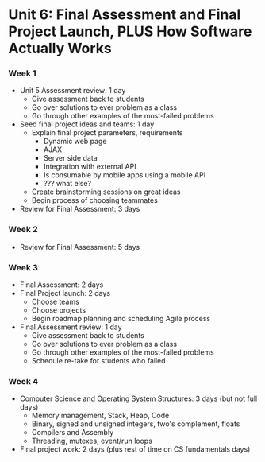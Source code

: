 # Unit 6: Final Assessment and Final Project Launch, PLUS How Software Actually Works

### Week 1

- Unit 5 Assessment review: 1 day
  - Give assessment back to students
  - Go over solutions to ever problem as a class
  - Go through other examples of the most-failed problems
- Seed final project ideas and teams: 1 day
  - Explain final project parameters, requirements
    - Dynamic web page
    - AJAX
    - Server side data
    - Integration with external API
    - Is consumable by mobile apps using a mobile API
    - ??? what else?
  - Create brainstorming sessions on great ideas
  - Begin process of choosing teammates
- Review for Final Assessment: 3 days


### Week 2

- Review for Final Assessment: 5 days


### Week 3

- Final Assessment: 2 days
- Final Project launch: 2 days
  - Choose teams
  - Choose projects
  - Begin roadmap planning and scheduling Agile process
- Final Assessment review: 1 day
  - Give assessment back to students
  - Go over solutions to ever problem as a class
  - Go through other examples of the most-failed problems
  - Schedule re-take for students who failed


### Week 4

- Computer Science and Operating System Structures: 3 days (but not full days)
  - Memory management, Stack, Heap, Code
  - Binary, signed and unsigned integers, two's complement, floats
  - Compilers and Assembly
  - Threading, mutexes, event/run loops
- Final project work: 2 days (plus rest of time on CS fundamentals days)

